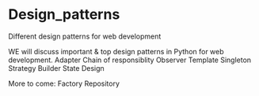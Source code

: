 # Design_patterns
Different design patterns for web development

WE will discuss important & top design patterns in Python for web development. 
Adapter
Chain of responsiblity
Observer
Template
Singleton
Strategy
Builder
State Design 

More to come:
Factory
Repository 
